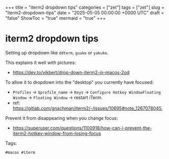 +++
title = "iterm2 dropdown tips"
categories = ["zet"]
tags = ["zet"]
slug = "iterm2-dropdown-tips"
date = "2025-05-05 00:00:00 +0000 UTC"
draft = "false"
ShowToc = "true"
mermaid = "true"
+++

# iterm2 dropdown tips

Setting up dropdown like `ddterm`, `guake` or `yakuke`.

This explains it well with pictures:

- https://dev.to/vikbert/drop-down-iterm2-in-macos-2od

To allow it to dropdown into the "desktop" you currently have focused:

- `Profiles` -> `$profile_name` -> `Keys` -> `Configure Hotkey WindowFloating Window` -> `Floating Window` -> restart iTerm.
- ref: https://gitlab.com/gnachman/iterm2/-/issues/10695#note_1267078045,

Prevent it from disappearing when you change focus:

- https://superuser.com/questions/1100918/how-can-i-prevent-the-iterm2-hotkey-window-from-losing-focus

Tags:

    #macos #iterm

